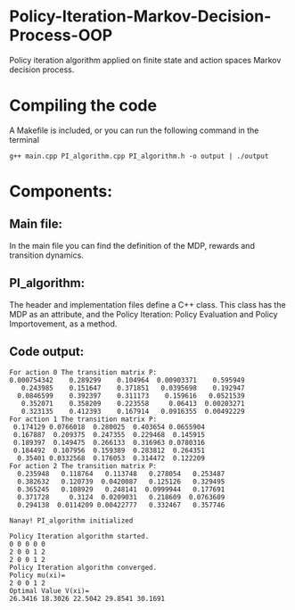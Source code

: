 # Policy-Iteration-Markov-Decision-Process-OOP
Policy iteration algorithm applied on finite state and action spaces Markov decision process. 

# Compiling the code
A Makefile is included, or you can run the following command in the terminal 
```shell
g++ main.cpp PI_algorithm.cpp PI_algorithm.h -o output | ./output
```

# Components:
## Main file:
In the main file you can find the definition of the MDP, rewards and transition dynamics.

## PI_algorithm:
The header and implementation files define a C++ class. This class has the MDP as an attribute, and the Policy Iteration: Policy Evaluation and Policy Importovement, as a method.

## Code output:
```shell
For action 0 The transition matrix P:
0.000754342    0.289299    0.104964  0.00903371    0.595949
   0.243985    0.151647    0.371851   0.0395698    0.192947
  0.0846599    0.392397    0.311173    0.159616   0.0521539
   0.352071    0.358209    0.223558     0.06413  0.00203271
   0.323135    0.412393    0.167914   0.0916355  0.00492229
For action 1 The transition matrix P:
 0.174129 0.0766018  0.280025  0.403654 0.0655904
 0.167887  0.209375  0.247355  0.229468  0.145915
 0.189397  0.149475  0.266133  0.316963 0.0780316
 0.184492  0.107956  0.159389  0.283812  0.264351
  0.35401 0.0332568  0.176053  0.314472  0.122209
For action 2 The transition matrix P:
  0.235948   0.118764   0.113748   0.278054   0.253487
  0.382632   0.120739  0.0420087   0.125126   0.329495
  0.365245   0.108929   0.248141  0.0999944   0.177691
  0.371728     0.3124  0.0209031   0.218609  0.0763609
  0.294138  0.0114209 0.00422777   0.332467   0.357746

Nanay! PI_algorithm initialized

Policy Iteration algorithm started.
0 0 0 0 0
2 0 0 1 2
2 0 0 1 2
Policy Iteration algorithm converged.
Policy mu(xi)=
2 0 0 1 2
Optimal Value V(xi)=
26.3416 18.3026 22.5042 29.8541 30.1691
```
